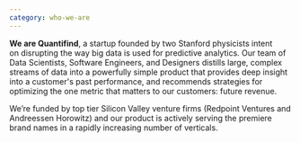 ```yaml
---
category: who-we-are
---
```


**We are Quantifind**, a startup founded by two Stanford physicists intent on disrupting the way big data is used for predictive analytics. Our team of Data Scientists, Software Engineers, and Designers distills large, complex streams of data into a powerfully simple product that provides deep insight into a customer's past performance, and recommends strategies for optimizing the one metric that matters to our customers: future revenue.

We’re funded by top tier Silicon Valley venture firms (Redpoint Ventures and Andreessen Horowitz) and our product is actively serving the premiere brand names in a rapidly increasing number of verticals.